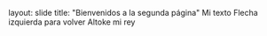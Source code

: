 layout: slide
title: "Bienvenidos a la segunda página"
Mi texto 
Flecha izquierda para volver
Altoke mi rey
